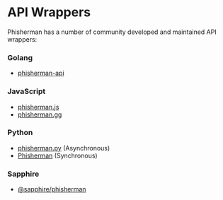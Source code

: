 # API Wrappers

Phisherman has a number of community developed and maintained API wrappers:

### Golang

- [phisherman-api](https://github.com/benny-discord/phisherman)

### JavaScript

- [phisherman.js](https://www.npmjs.com/package/phisherman.js)
- [phisherman.gg](https://www.npmjs.com/package/phisherman.gg)

### Python

- [phisherman.py](https://github.com/QristaLabs/phisherman.py) (Asynchronous)
- [Phisherman](https://github.com/IlluminatiFish/Phisherman) (Synchronous)

### Sapphire

- [@sapphire/phisherman](https://www.npmjs.com/package/@sapphire/phisherman)
